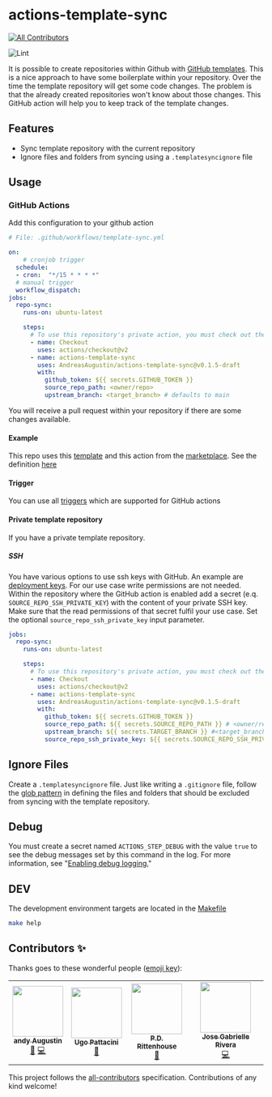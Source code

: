 # actions-template-sync
<!-- ALL-CONTRIBUTORS-BADGE:START - Do not remove or modify this section -->
[![All Contributors](https://img.shields.io/badge/all_contributors-3-orange.svg?style=flat-square)](#contributors-)
<!-- ALL-CONTRIBUTORS-BADGE:END -->

![Lint](https://github.com/AndreasAugustin/actions-template-sync/workflows/Lint/badge.svg)

It is possible to create repositories within Github with
[GitHub templates](https://docs.github.com/en/github/creating-cloning-and-archiving-repositories/creating-a-template-repository).
This is a nice approach to have some boilerplate within your repository.
Over the time the template repository will get some code changes.
The problem is that the already created repositories won't know about those changes.
This GitHub action will help you to keep track of the template changes.

## Features

* Sync template repository with the current repository
* Ignore files and folders from syncing using a `.templatesyncignore` file

## Usage

### GitHub Actions

Add this configuration to your github action

```yaml
# File: .github/workflows/template-sync.yml

on:
    # cronjob trigger
  schedule:
  - cron:  "*/15 * * * *"
  # manual trigger
  workflow_dispatch:
jobs:
  repo-sync:
    runs-on: ubuntu-latest

    steps:
      # To use this repository's private action, you must check out the repository
      - name: Checkout
        uses: actions/checkout@v2
      - name: actions-template-sync
        uses: AndreasAugustin/actions-template-sync@v0.1.5-draft
        with:
          github_token: ${{ secrets.GITHUB_TOKEN }}
          source_repo_path: <owner/repo>
          upstream_branch: <target_branch> # defaults to main
```

You will receive a pull request within your repository if there are some changes available.

#### Example

This repo uses this [template][template] and this action from the [marketplace][marketplace].
See the definition [here][self-usage]

#### Trigger

You can use all [triggers][action-triggers] which are supported for GitHub actions

#### Private template repository

If you have a private template repository.

##### SSH

You have various options to use ssh keys with GitHub.
An example are [deployment keys][deployment-keys]. For our use case write permissions are not needed.
Within the repository where the GitHub action is enabled add a secret (e.q. `SOURCE_REPO_SSH_PRIVATE_KEY`) with the content of your private SSH key. Make sure that the read permissions of that secret fulfil your use case.
Set the optional `source_repo_ssh_private_key` input parameter.

```yaml
jobs:
  repo-sync:
    runs-on: ubuntu-latest

    steps:
      # To use this repository's private action, you must check out the repository
      - name: Checkout
        uses: actions/checkout@v2
      - name: actions-template-sync
        uses: AndreasAugustin/actions-template-sync@v0.1.5-draft
        with:
          github_token: ${{ secrets.GITHUB_TOKEN }}
          source_repo_path: ${{ secrets.SOURCE_REPO_PATH }} # <owner/repo>, should be within secrets
          upstream_branch: ${{ secrets.TARGET_BRANCH }} #<target_branch> # defaults to main
          source_repo_ssh_private_key: ${{ secrets.SOURCE_REPO_SSH_PRIVATE_KEY }} # contains the private ssh key of the private repository
```

## Ignore Files

Create a `.templatesyncignore` file. Just like writing a `.gitignore` file, follow the [glob pattern](https://en.wikipedia.org/wiki/Glob_(programming)) in defining the files and folders that should be excluded from syncing with the template repository.

## Debug

You must create a secret named `ACTIONS_STEP_DEBUG` with the value `true` to see the debug messages set by this command in the log. For more information, see "[Enabling debug logging.][enabling-debug-logging]"

## DEV

The development environment targets are located in the [Makefile](Makefile)

```bash
make help
```

## Contributors ✨

Thanks goes to these wonderful people ([emoji key](https://allcontributors.org/docs/en/emoji-key)):

<!-- ALL-CONTRIBUTORS-LIST:START - Do not remove or modify this section -->
<!-- prettier-ignore-start -->
<!-- markdownlint-disable -->
<table>
  <tr>
    <td align="center"><a href="https://github.com/AndreasAugustin"><img src="https://avatars0.githubusercontent.com/u/8027933?v=4?s=100" width="100px;" alt=""/><br /><sub><b>andy Augustin</b></sub></a><br /><a href="https://github.com/AndreasAugustin/actions-template-sync/commits?author=AndreasAugustin" title="Documentation">📖</a> <a href="https://github.com/AndreasAugustin/actions-template-sync/commits?author=AndreasAugustin" title="Code">💻</a></td>
    <td align="center"><a href="https://www.iit.it/people/ugo-pattacini"><img src="https://avatars.githubusercontent.com/u/3738070?v=4?s=100" width="100px;" alt=""/><br /><sub><b>Ugo Pattacini</b></sub></a><br /><a href="https://github.com/AndreasAugustin/actions-template-sync/commits?author=pattacini" title="Documentation">📖</a></td>
    <td align="center"><a href="http://pdrittenhouse.com"><img src="https://avatars.githubusercontent.com/u/1556730?v=4?s=100" width="100px;" alt=""/><br /><sub><b>P.D. Rittenhouse</b></sub></a><br /><a href="#ideas-pdrittenhouse" title="Ideas, Planning, & Feedback">🤔</a></td>
    <td align="center"><a href="https://github.com/jg-rivera"><img src="https://avatars.githubusercontent.com/u/27613092?v=4?s=100" width="100px;" alt=""/><br /><sub><b>Jose Gabrielle Rivera</b></sub></a><br /><a href="https://github.com/AndreasAugustin/actions-template-sync/commits?author=jg-rivera" title="Code">💻</a></td>
  </tr>
</table>

<!-- markdownlint-restore -->
<!-- prettier-ignore-end -->

<!-- ALL-CONTRIBUTORS-LIST:END -->

This project follows the [all-contributors](https://github.com/all-contributors/all-contributors)
specification. Contributions of any kind welcome!

[enabling-debug-logging]: https://docs.github.com/en/actions/managing-workflow-runs/enabling-debug-logging
[deployment-keys]: https://docs.github.com/en/developers/overview/managing-deploy-keys#deploy-keys
[action-triggers]: https://docs.github.com/en/actions/reference/events-that-trigger-workflows
[template]: https://github.com/AndreasAugustin/template
[marketplace]: https://github.com/marketplace/actions/actions-template-sync
[self-usage]: https://github.com/AndreasAugustin/actions-template-sync/blob/main/.github/workflows/actions_template_sync.yml
